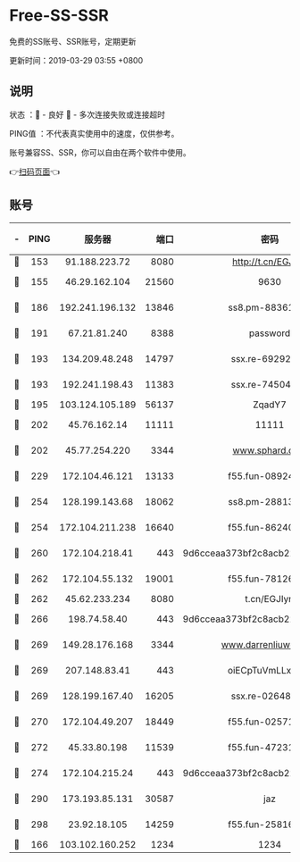 # Free-SS-SSR

免费的SS账号、SSR账号，定期更新

更新时间：2019-03-29 03:55 +0800

## 说明

状态     ：🙂 - 良好 🙁 - 多次连接失败或连接超时

PING值   ：不代表真实使用中的速度，仅供参考。

账号兼容SS、SSR，你可以自由在两个软件中使用。

👉[扫码页面](https://liesauer.github.io/Free-SS-SSR/)👈

## 账号

|-|PING|服务器|端口|密码|加密方式|区域|
|:----:|:----:|:-----:|-----:|:----:|:----:|:----:|
|🙂|153|91.188.223.72|8080|http://t.cn/EGJIyrl|rc4-md5|RU|
|🙂|155|46.29.162.104|21560|9630|aes-128-ctr|RU|
|🙂|186|192.241.196.132|13846|ss8.pm-88361455|aes-256-cfb|US|
|🙂|191|67.21.81.240|8388|password|aes-256-cfb|US|
|🙂|193|134.209.48.248|14797|ssx.re-69292287|aes-256-cfb|US|
|🙂|193|192.241.198.43|11383|ssx.re-74504347|aes-256-cfb|US|
|🙂|195|103.124.105.189|56137|ZqadY7|chacha20|US|
|🙂|202|45.76.162.14|11111|11111|aes-256-cfb|SG|
|🙂|202|45.77.254.220|3344|www.sphard.com|aes-256-cfb|SG|
|🙂|229|172.104.46.121|13133|f55.fun-08924883|aes-256-cfb|SG|
|🙂|254|128.199.143.68|18062|ss8.pm-28813046|aes-256-cfb|SG|
|🙂|254|172.104.211.238|16640|f55.fun-86240791|aes-256-cfb|US|
|🙂|260|172.104.218.41|443|9d6cceaa373bf2c8acb22e60b6a58be6|aes-256-cfb|US|
|🙂|262|172.104.55.132|19001|f55.fun-78126963|aes-256-cfb|SG|
|🙂|262|45.62.233.234|8080|t.cn/EGJIyrl|rc4-md5|CA|
|🙂|266|198.74.58.40|443|9d6cceaa373bf2c8acb22e60b6a58be6|aes-256-cfb|US|
|🙂|269|149.28.176.168|3344|www.darrenliuwei.com|aes-256-cfb|AU|
|🙂|269|207.148.83.41|443|oiECpTuVmLLxk4Ts|aes-256-cfb|AU|
|🙂|269|128.199.167.40|16205|ssx.re-02648132|aes-256-cfb|SG|
|🙂|270|172.104.49.207|18449|f55.fun-02571373|aes-256-cfb|SG|
|🙂|272|45.33.80.198|11539|f55.fun-47231627|aes-256-cfb|US|
|🙂|274|172.104.215.24|443|9d6cceaa373bf2c8acb22e60b6a58be6|aes-256-cfb|US|
|🙂|290|173.193.85.131|30587|jaz|aes-256-cfb|US|
|🙂|298|23.92.18.105|14259|f55.fun-25816002|aes-256-cfb|US|
|🙁|166|103.102.160.252|1234|1234|rc4-md5|JP|
